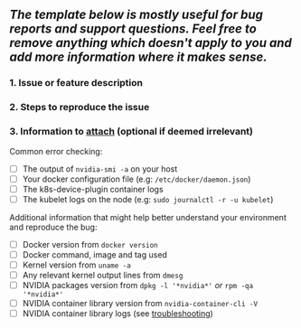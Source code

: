 _The template below is mostly useful for bug reports and support questions. Feel free to remove anything which doesn't apply to you and add more information where it makes sense._
---

### 1. Issue or feature description

### 2. Steps to reproduce the issue

### 3. Information to [attach](https://help.github.com/articles/file-attachments-on-issues-and-pull-requests/) (optional if deemed irrelevant)

Common error checking:
 - [ ] The output of `nvidia-smi -a` on your host
 - [ ] Your docker configuration file (e.g: `/etc/docker/daemon.json`)
 - [ ] The k8s-device-plugin container logs
 - [ ] The kubelet logs on the node (e.g: `sudo journalctl -r -u kubelet`)

Additional information that might help better understand your environment and reproduce the bug:
 - [ ] Docker version from `docker version`
 - [ ] Docker command, image and tag used
 - [ ] Kernel version from `uname -a`
 - [ ] Any relevant kernel output lines from `dmesg`
 - [ ] NVIDIA packages version from `dpkg -l '*nvidia*'` _or_ `rpm -qa '*nvidia*'`
 - [ ] NVIDIA container library version from `nvidia-container-cli -V`
 - [ ] NVIDIA container library logs (see [troubleshooting](https://github.com/NVIDIA/nvidia-docker/wiki/Troubleshooting))
